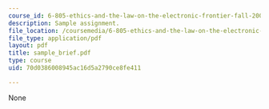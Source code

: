 ```yaml
---
course_id: 6-805-ethics-and-the-law-on-the-electronic-frontier-fall-2005
description: Sample assignment.
file_location: /coursemedia/6-805-ethics-and-the-law-on-the-electronic-frontier-fall-2005/70d0386008945ac16d5a2790ce8fe411_sample_brief.pdf
file_type: application/pdf
layout: pdf
title: sample_brief.pdf
type: course
uid: 70d0386008945ac16d5a2790ce8fe411

---
```

None